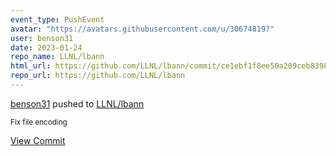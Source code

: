 ```yaml
---
event_type: PushEvent
avatar: "https://avatars.githubusercontent.com/u/30674819?"
user: benson31
date: 2023-01-24
repo_name: LLNL/lbann
html_url: https://github.com/LLNL/lbann/commit/ce1ebf1f8ee50a209ceb8398d0c63d77cf8ec160
repo_url: https://github.com/LLNL/lbann
---
```


<a href='https://github.com/benson31' target='_blank'>benson31</a> pushed to <a href='https://github.com/LLNL/lbann' target='_blank'>LLNL/lbann</a>

<small>Fix file encoding</small>

<a href='https://github.com/LLNL/lbann/commit/ce1ebf1f8ee50a209ceb8398d0c63d77cf8ec160' target='_blank'>View Commit</a>